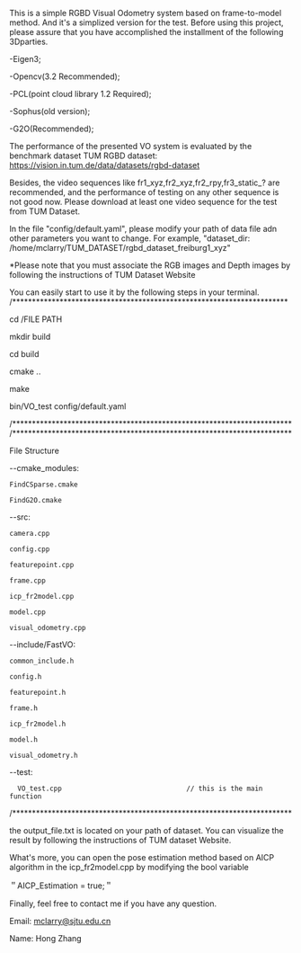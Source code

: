 This is a simple RGBD Visual Odometry system based on frame-to-model method. And it's a simplized version for the test. Before using this project, please assure that you have accomplished the installment of the following 3Dparties.


  -Eigen3; 
  
  -Opencv(3.2 Recommended);
  
  -PCL(point cloud library 1.2 Required);
  
  -Sophus(old version);
  
  -G2O(Recommended);


The performance of the presented VO system is evaluated by the benchmark dataset 
TUM RGBD dataset: https://vision.in.tum.de/data/datasets/rgbd-dataset 

Besides, the video sequences like 
fr1_xyz,fr2_xyz,fr2_rpy,fr3_static_? are recommended, and the performance of testing on any other sequence is not good now. Please download at least one video sequence for the test from TUM Dataset.

In the file "config/default.yaml", please modify your path of data file adn other parameters you want to change. For example, "dataset_dir: /home/mclarry/TUM_DATASET/rgbd_dataset_freiburg1_xyz" 

*Please note that you must associate the RGB images and Depth images by following the instructions of TUM Dataset Website

You can easily start to use it by the following steps in your terminal. 
/********************************************************************** 

cd /FILE PATH

mkdir build

cd build

cmake .. 

make

bin/VO_test config/default.yaml


/*********************************************************************** 
/*********************************************************************** 

File Structure

--cmake_modules:

    FindCSparse.cmake 
    
    FindG2O.cmake 
    
--src:

    camera.cpp 
    
    config.cpp
    
    featurepoint.cpp
   
    frame.cpp 
    
    icp_fr2model.cpp 
    
    model.cpp 
    
    visual_odometry.cpp 
  
--include/FastVO: 

    common_include.h
    
    config.h
    
    featurepoint.h 
    
    frame.h 
    
    icp_fr2model.h 
    
    model.h 
    
    visual_odometry.h 
    
--test: 

      VO_test.cpp                               // this is the main function 
      
  /***********************************************************************

the output_file.txt is located on your path of dataset. You can visualize the result by following the instructions of TUM dataset Website.

What's more, you can open the pose estimation method based on AICP algorithm in the icp_fr2model.cpp by modifying the bool variable 

＂AICP_Estimation = true;＂

Finally, feel free to contact me if you have any question.

Email: mclarry@sjtu.edu.cn	

Name: Hong Zhang
